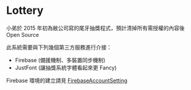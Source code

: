 # Lottery
小弟於 2015 年初為敝公司寫的尾牙抽獎程式，預計清掉所有需授權的內容後 Open Source

此系統需要與下列幾個第三方服務進行介接：

 * Firebase (備援機制、多裝置同步機制)
 * JustFont (讓抽獎系統字體看起來更 Fancy)

Firebase 環境的建立請見 [FirebaseAccountSetting](https://github.com/Grassboy/Lottery/wiki/FirebaseAccountSetting)
